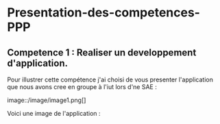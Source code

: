 # Presentation-des-competences-PPP

## Competence 1 : Realiser un developpement d'application.

Pour illustrer cette compétence j'ai choisi de vous presenter l'application que nous avons cree en groupe à l'iut lors d'ne SAE :


image::/image/image1.png[]


Voici une image de l'application :
